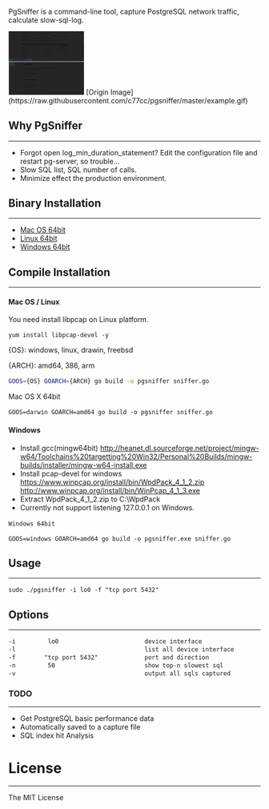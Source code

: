 PgSniffer is a command-line tool, capture PostgreSQL network traffic, calculate slow-sql-log.

<img src="https://github.com/c77cc/pgsniffer/blob/master/example.gif" width="30%" height="30%">
[Origin Image](https://raw.githubusercontent.com/c77cc/pgsniffer/master/example.gif)

## Why PgSniffer
---
* Forgot open log_min_duration_statement? Edit the configuration file and restart pg-server, so trouble...
* Slow SQL list, SQL number of calls.
* Minimize effect the production environment.

## Binary Installation
---
* [Mac OS 64bit](https://raw.githubusercontent.com/c77cc/pgsniffer/master/bin/pgsniffer.darwin64bit)
* [Linux 64bit](https://raw.githubusercontent.com/c77cc/pgsniffer/master/bin/pgsniffer.linux64bit)
* [Windows 64bit](https://raw.githubusercontent.com/c77cc/pgsniffer/master/bin/pgsniffer.win64bit.exe)


## Compile Installation
---
#### Mac OS / Linux

You need install libpcap on Linux platform.

```
yum install libpcap-devel -y
```

{OS}:   windows, linux, drawin, freebsd

{ARCH}: amd64, 386, arm

```bash
GOOS={OS} GOARCH={ARCH} go build -o pgsniffer sniffer.go
```

Mac OS X 64bit

```
GOOS=darwin GOARCH=amd64 go build -o pgsniffer sniffer.go
```

#### Windows
* Install gcc(mingw64bit) <http://heanet.dl.sourceforge.net/project/mingw-w64/Toolchains%20targetting%20Win32/Personal%20Builds/mingw-builds/installer/mingw-w64-install.exe>
* Install pcap-devel for windows <https://www.winpcap.org/install/bin/WpdPack_4_1_2.zip> <http://www.winpcap.org/install/bin/WinPcap_4_1_3.exe>
* Extract WpdPack_4_1_2.zip to C:\WpdPack
* Currently not support listening 127.0.0.1 on Windows.

`Windows 64bit`

```
GOOS=windows GOARCH=amd64 go build -o pgsniffer.exe sniffer.go

```


## Usage
---
```
sudo ./pgsniffer -i lo0 -f "tcp port 5432"
```

## Options
---
```
-i         lo0                        device interface
-l                                    list all device interface
-f        "tcp port 5432"             port and direction
-n         50                         show top-n slowest sql
-v                                    output all sqls captured
```

### TODO
---
* Get PostgreSQL basic performance data
* Automatically saved to a capture file
* SQL index hit Analysis

# License
---
The MIT License
